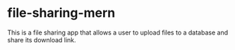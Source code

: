 # file-sharing-mern
This is a file sharing app that allows a user to upload files to a database and share its download link.

